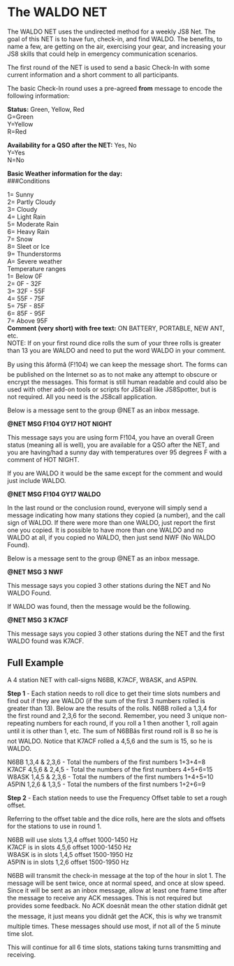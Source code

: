 # **The WALDO NET**

The WALDO NET uses the undirected method for a weekly JS8 Net. The goal of this NET is to have fun, check-in, and find WALDO. The benefits, to name a few, are getting on the air, exercising your gear, and increasing your JS8 skills that could help in emergency communication scenarios.

The first round of the NET is used to send a basic Check-In with some current information and a short comment to all participants.

The basic Check-In round uses a pre-agreed **from** message to encode the following information:

**Status:** Green, Yellow, Red  
G=Green  
Y=Yellow  
R=Red

**Availability for a QSO after the NET:**  Yes, No  
Y=Yes  
N=No

**Basic Weather information for the day:**   
###Conditions

1= Sunny  
2= Partly Cloudy  
3= Cloudy  
4= Light Rain  
5= Moderate Rain  
6= Heavy Rain  
7= Snow  
8= Sleet or Ice  
9= Thunderstorms  
A= Severe weather   
Temperature ranges  
1= Below 0F  
2= 0F \- 32F  
3= 32F \- 55F  
4= 55F \- 75F  
5= 75F \- 85F  
6= 85F \- 95F  
7= Above 95F  
**Comment (very short) with free text:** ON BATTERY, PORTABLE, NEW ANT, etc.   
NOTE: If on your first round dice rolls the sum of your three rolls is greater than 13 you are WALDO and need to put the word WALDO in your comment.

By using this âformâ (F\!104) we can keep the message short. The forms can be published on the Internet so as to not make any attempt to obscure or encrypt the messages. This format is still human readable and could also be used with other add-on tools or scripts for JS8call like JS8Spotter, but is not required. All you need is the JS8call application.

Below is a message sent to the group @NET as an inbox message.

**@NET MSG F\!104 GY17 HOT NIGHT**

This message says you are using form F\!104, you have an overall Green status (meaning all is well), you are available for a QSO after the NET, and you are having/had a sunny day with temperatures over 95 degrees F with a comment of HOT NIGHT.

If you are WALDO it would be the same except for the comment and would just include WALDO.

**@NET MSG F\!104 GY17 WALDO**

In the last round or the conclusion round, everyone will simply send a message indicating how many stations they copied (a number), and the call sign of WALDO. If there were more than one WALDO, just report the first one you copied. It is possible to have more than one WALDO and no WALDO at all, if you copied no WALDO, then just send NWF (No WALDO Found).

Below is a message sent to the group @NET as an inbox message.

**@NET MSG 3 NWF**

This message says you copied 3 other stations during the NET and No WALDO Found.

If WALDO was found, then the message would be the following.

**@NET MSG 3 K7ACF**

This message says you copied 3 other stations during the NET and the first WALDO found was K7ACF.

## **Full Example**

A 4 station NET with call-signs N6BB, K7ACF, W8ASK, and A5PIN.

**Step 1** \- Each station needs to roll dice to get their time slots numbers and find out if they are WALDO (if the sum of the first 3 numbers rolled is greater than 13). Below are the results of the rolls. N6BB rolled a 1,3,4 for the first round and 2,3,6 for the second. Remember, you need 3 unique non-repeating numbers for each round, if you roll a 1 then another 1, roll again until it is other than 1, etc. The sum of N6BBâs first round roll is 8 so he is not WALDO. Notice that K7ACF rolled a 4,5,6 and the sum is 15, so he is WALDO.

N6BB 		1,3,4 & 2,3,6 \- Total the numbers of the first numbers 1+3+4=8  
K7ACF	4,5,6 & 2,4,5 \- Total the numbers of the first numbers 4+5+6=15  
W8ASK	1,4,5 & 2,3,6 \- Total the numbers of the first numbers 1+4+5=10  
A5PIN		1,2,6 & 1,3,5 \- Total the numbers of the first numbers 1+2+6=9

**Step 2** \- Each station needs to use the Frequency Offset table to set a rough offset.

Referring to the offset table and the dice rolls, here are the slots and offsets for the stations to use in round 1\.

N6BB will use slots 1,3,4 offset 1000-1450 Hz  
K7ACF  is in slots 4,5,6 offset 1000-1450 Hz  
W8ASK is in slots 1,4,5  offset 1500-1950 Hz  
A5PIN is in slots 1,2,6 offset 1500-1950 Hz

N6BB will transmit the check-in message at the top of the hour in slot 1\. The message will be sent twice, once at normal speed, and once at slow speed. Since it will be sent as an inbox message, allow at least one frame time after the message to receive any ACK messages. This is not required but provides some feedback. No ACK doesnât mean the other station didnât get the message, it just means you didnât get the ACK, this is why we transmit multiple times. These messages should use most, if not all of the 5 minute time slot. 

This will continue for all 6 time slots, stations taking turns transmitting and receiving.  
